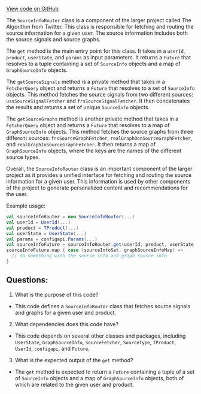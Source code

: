 [View code on GitHub](https://github.com/misbahsy/the-algorithm/cr-mixer/server/src/main/scala/com/twitter/cr_mixer/source_signal/SourceInfoRouter.scala)

The `SourceInfoRouter` class is a component of the larger project called The Algorithm from Twitter. This class is responsible for fetching and routing the source information for a given user. The source information includes both the source signals and source graphs. 

The `get` method is the main entry point for this class. It takes in a `userId`, `product`, `userState`, and `params` as input parameters. It returns a `Future` that resolves to a tuple containing a set of `SourceInfo` objects and a map of `GraphSourceInfo` objects. 

The `getSourceSignals` method is a private method that takes in a `FetcherQuery` object and returns a `Future` that resolves to a set of `SourceInfo` objects. This method fetches the source signals from two different sources: `ussSourceSignalFetcher` and `frsSourceSignalFetcher`. It then concatenates the results and returns a set of unique `SourceInfo` objects. 

The `getSourceGraphs` method is another private method that takes in a `FetcherQuery` object and returns a `Future` that resolves to a map of `GraphSourceInfo` objects. This method fetches the source graphs from three different sources: `frsSourceGraphFetcher`, `realGraphOonSourceGraphFetcher`, and `realGraphInSourceGraphFetcher`. It then returns a map of `GraphSourceInfo` objects, where the keys are the names of the different source types. 

Overall, the `SourceInfoRouter` class is an important component of the larger project as it provides a unified interface for fetching and routing the source information for a given user. This information is used by other components of the project to generate personalized content and recommendations for the user. 

Example usage:

```scala
val sourceInfoRouter = new SourceInfoRouter(...)
val userId = UserId(...)
val product = TProduct(...)
val userState = UserState(...)
val params = configapi.Params(...)
val sourceInfoFuture = sourceInfoRouter.get(userId, product, userState, params)
sourceInfoFuture.map { case (sourceInfoSet, graphSourceInfoMap) =>
  // do something with the source info and graph source info
}
```
## Questions: 
 1. What is the purpose of this code?
- This code defines a `SourceInfoRouter` class that fetches source signals and graphs for a given user and product.

2. What dependencies does this code have?
- This code depends on several other classes and packages, including `UserState`, `GraphSourceInfo`, `SourceFetcher`, `SourceType`, `TProduct`, `UserId`, `configapi`, and `Future`.

3. What is the expected output of the `get` method?
- The `get` method is expected to return a `Future` containing a tuple of a set of `SourceInfo` objects and a map of `GraphSourceInfo` objects, both of which are related to the given user and product.